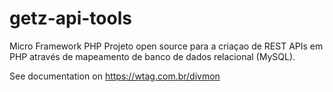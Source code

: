 # getz-api-tools
Micro Framework PHP
Projeto open source para a criaçao de REST APIs em PHP através de mapeamento de banco de dados relacional (MySQL).

See documentation on https://wtag.com.br/divmon
